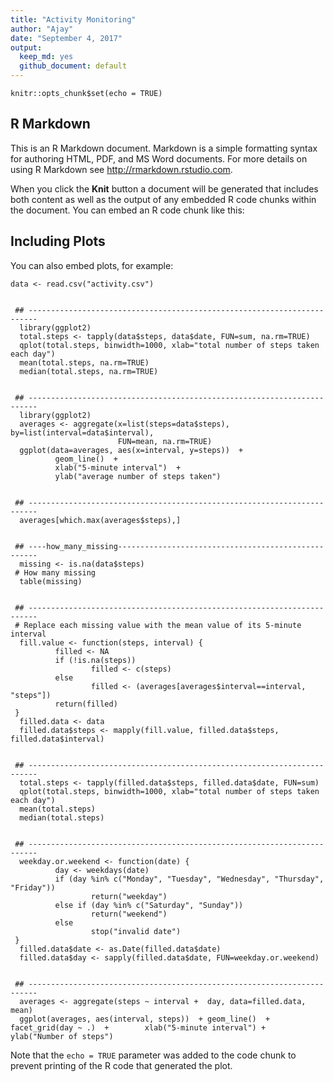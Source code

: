 ```yaml
---
title: "Activity Monitoring"
author: "Ajay"
date: "September 4, 2017"
output:
  keep_md: yes
  github_document: default
---
```


```{r setup, include=TRUE}
knitr::opts_chunk$set(echo = TRUE)
```

## R Markdown

This is an R Markdown document. Markdown is a simple formatting syntax for authoring HTML, PDF, and MS Word documents. For more details on using R Markdown see <http://rmarkdown.rstudio.com>.

When you click the **Knit** button a document will be generated that includes both content as well as the output of any embedded R code chunks within the document. You can embed an R code chunk like this:


## Including Plots

You can also embed plots, for example:

```{r activity, echo=TRUE}
data <- read.csv("activity.csv")
  
  
 ## ------------------------------------------------------------------------
  library(ggplot2)
  total.steps <- tapply(data$steps, data$date, FUN=sum, na.rm=TRUE)
  qplot(total.steps, binwidth=1000, xlab="total number of steps taken each day")
  mean(total.steps, na.rm=TRUE)
  median(total.steps, na.rm=TRUE)
  
  
 ## ------------------------------------------------------------------------
  library(ggplot2)
  averages <- aggregate(x=list(steps=data$steps), by=list(interval=data$interval),
                        FUN=mean, na.rm=TRUE)
  ggplot(data=averages, aes(x=interval, y=steps))  +
          geom_line()  +
          xlab("5-minute interval")  +
          ylab("average number of steps taken")
  
  
 ## ------------------------------------------------------------------------
  averages[which.max(averages$steps),]
  
  
 ## ----how_many_missing----------------------------------------------------
  missing <- is.na(data$steps)
 # How many missing
  table(missing)
  
  
 ## ------------------------------------------------------------------------
 # Replace each missing value with the mean value of its 5-minute interval
  fill.value <- function(steps, interval) {
          filled <- NA
          if (!is.na(steps))
                  filled <- c(steps)
          else
                  filled <- (averages[averages$interval==interval, "steps"])
          return(filled)
 }
  filled.data <- data
  filled.data$steps <- mapply(fill.value, filled.data$steps, filled.data$interval)
  
  
 ## ------------------------------------------------------------------------
  total.steps <- tapply(filled.data$steps, filled.data$date, FUN=sum)
  qplot(total.steps, binwidth=1000, xlab="total number of steps taken each day")
  mean(total.steps)
  median(total.steps)
  
  
 ## ------------------------------------------------------------------------
  weekday.or.weekend <- function(date) {
          day <- weekdays(date)
          if (day %in% c("Monday", "Tuesday", "Wednesday", "Thursday", "Friday"))
                  return("weekday")
          else if (day %in% c("Saturday", "Sunday"))
                  return("weekend")
          else
                  stop("invalid date")
 }
  filled.data$date <- as.Date(filled.data$date)
  filled.data$day <- sapply(filled.data$date, FUN=weekday.or.weekend)
  
  
 ## ------------------------------------------------------------------------
  averages <- aggregate(steps ~ interval +  day, data=filled.data, mean)
  ggplot(averages, aes(interval, steps))  + geom_line()  + facet_grid(day ~ .)  +        xlab("5-minute interval") +  ylab("Number of steps")
```

Note that the `echo = TRUE` parameter was added to the code chunk to prevent printing of the R code that generated the plot.
